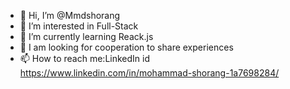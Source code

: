 - 👋 Hi, I’m @Mmdshorang
- 👀 I’m interested in Full-Stack
- 🌱 I’m currently learning Reack.js
- 💞️ I am looking for cooperation to share experiences
- 📫 How to reach me:LinkedIn id https://www.linkedin.com/in/mohammad-shorang-1a7698284/ 
<!---
Mmdshorang/Mmdshorang is a ✨ special ✨ repository because its `README.md` (this file) appears on your GitHub profile.
You can click the Preview link to take a look at your changes.
--->
